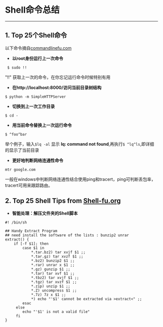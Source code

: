 #  Shell命令总结

------
## **1. Top 25个Shell命令**
以下命令摘自[commandlinefu.com][1]

* **以root身份运行上一次命令**
```Shell
 $ sudo !!  
```
"!!" 获取上一次的命令，在你忘记运行命令时候特别有用

 * **在http://localhost:8000/访问当前目录树结构**
```Shell
$ python -m SimpleHTTPServer
```

* **切换到上一次工作目录**
```Shell
$ cd -
```

 * **用当前命令替换上一次运行命令**
```Shell
$ ^foo^bar
```
举个例子，输入`$lq -al` 显示 **lq: command not found**,再执行`$ ^lq^ls`,即详细的显示了当前目录

 * **更好地判断网络连通性命令**
```Shell
mtr google.com
```
 一般在windows中判断网络连通性结合使用ping和tracert，ping可判断丢包率，tracert可用来跟踪路由。


   

## **2. Top 25 Shell Tips from [Shell-fu.org][2]**
 * **智能处理：解压文件夹的Shell脚本**
```Shell
#! /bin/sh

## Handy Extract Program
## need install the software of the lists : bunzip2 unrar 
extract() {
	if [-f $1]; then 
		case $1 in 
			*.tar.bz2) tar xvjf $1 ;;
			*.tar.gz) tar xvzf $1 ;;
			*.bz2) bunzip2 $1 ;;
			*.rar) unrar x $1 ;;
			*.gz) gunzip $1 ;;
			*.tar) tar xvf $1 ;;
			*.tbz2) tar xvjf $1 ;;
			*.tgz) tar xvzf $1 ;;
			*.zip) unzip $1 ;;
			*.Z) uncompress $1 ;;
			*.7z) 7z x $1 ;;
			*) echo "'$1' cannot be extracted via >extract<" ;;
		esac
     else
		echo "'$1' is not a valid file"
     fi
}
```


  [1]: http://www.commandlinefu.com/
  [2]: http://www.shell-fu.org/index.php